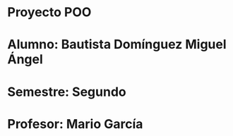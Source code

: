 # Proyecto POO
 
# Alumno: Bautista Domínguez Miguel Ángel 
# Semestre: Segundo 
# Profesor: Mario García 
